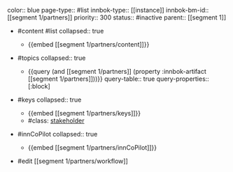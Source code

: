 color:: blue
page-type:: #list
innbok-type:: [[instance]]
innbok-bm-id:: [[segment 1/partners]]
priority:: 300
status:: #inactive
parent:: [[segment 1]]

- #content #list
  collapsed:: true
	- {{embed [[segment 1/partners/content]]}}
- #topics
   collapsed:: true
    - {{query (and [[segment 1/partners]] (property :innbok-artifact [[segment 1/partners]]))}}
      query-table:: true
      query-properties:: [:block]
- #keys
  collapsed:: true
	- {{embed [[segment 1/partners/keys]]}}
	- #class: [stakeholder](https://go.innbok.com/#/page/innBoK%2Fclass%2Fstakeholder)
- #innCoPilot
   collapsed:: true
	 - {{embed [[segment 1/partners/innCoPilot]]}}

- #edit [[segment 1/partners/workflow]]

